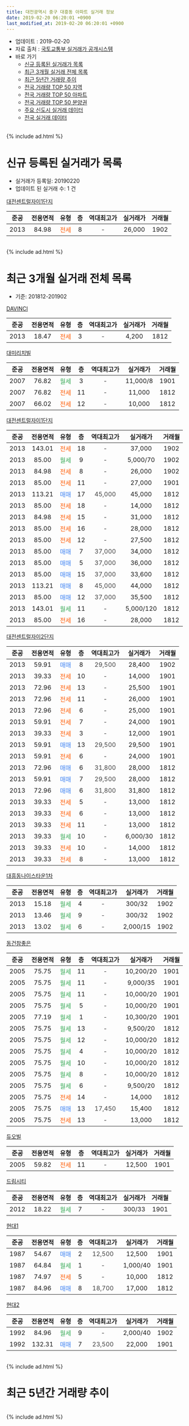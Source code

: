 ```yaml
---
title: 대전광역시 중구 대흥동 아파트 실거래 정보
date: 2019-02-20 06:20:01 +0900
last_modified_at: 2019-02-20 06:20:01 +0900
---
```


* 업데이트 : 2019-02-20
* 자료 출처 : [국토교통부 실거래가 공개시스템](http://rt.molit.go.kr)
* 바로 가기
    * [신규 등록된 실거래가 목록](#신규-등록된-실거래가-목록)
    * [최근 3개월 실거래 전체 목록](#최근-3개월-실거래-전체-목록)
    * [최근 5년간 거래량 추이](#최근-5년간-거래량-추이)
    * [전국 거래량 TOP 50 지역](https://inasie.github.io/apt-trade-info/최근-3개월-전국에서-가장-거래가-많이-발생한-지역)
    * [전국 거래량 TOP 50 아파트](https://inasie.github.io/apt-trade-info/최근-3개월-전국에서-가장-거래가-많이-발생한-아파트)
    * [전국 거래량 TOP 50 분양권](https://inasie.github.io/apt-trade-info/최근-3개월-전국에서-가장-거래가-많이-발생한-분양권)
    * [주요 신도시 실거래 데이터](https://inasie.github.io/apt-trade-info/주요-신도시)
    * [전국 실거래 데이터](https://inasie.github.io/apt-trade-info/전국)
<br>
{% include ad.html %}
<br>

# 신규 등록된 실거래가 목록
* 실거래가 등록일: 20190220
* 업데이트 된 실거래 수: 1 건


[대전센트럴자이1단지](https://search.naver.com/search.naver?query=%EB%8C%80%EC%A0%84%EA%B4%91%EC%97%AD%EC%8B%9C+%EC%A4%91%EA%B5%AC+%EB%8C%80%ED%9D%A5%EB%8F%99+%EB%8C%80%EC%A0%84%EC%84%BC%ED%8A%B8%EB%9F%B4%EC%9E%90%EC%9D%B41%EB%8B%A8%EC%A7%80)

|준공|전용면적|유형|층|역대최고가|실거래가|거래월|
|:---:|:---:|:---:|:---:|:---:|:---:|:---:|
|2013|84.98|<span style="color:#ff5a00">전세</span>|8|<span style="color:#444444">-</span>|26,000|1902|


<br>
{% include ad.html %}
<br>

# 최근 3개월 실거래 전체 목록
* 기준: 201812-201902


[DAVINCI](https://search.naver.com/search.naver?query=%EB%8C%80%EC%A0%84%EA%B4%91%EC%97%AD%EC%8B%9C+%EC%A4%91%EA%B5%AC+%EB%8C%80%ED%9D%A5%EB%8F%99+DAVINCI)

|준공|전용면적|유형|층|역대최고가|실거래가|거래월|
|:---:|:---:|:---:|:---:|:---:|:---:|:---:|
|2013|18.47|<span style="color:#ff5a00">전세</span>|3|<span style="color:#444444">-</span>|4,200|1812|

[대미리치빌](https://search.naver.com/search.naver?query=%EB%8C%80%EC%A0%84%EA%B4%91%EC%97%AD%EC%8B%9C+%EC%A4%91%EA%B5%AC+%EB%8C%80%ED%9D%A5%EB%8F%99+%EB%8C%80%EB%AF%B8%EB%A6%AC%EC%B9%98%EB%B9%8C)

|준공|전용면적|유형|층|역대최고가|실거래가|거래월|
|:---:|:---:|:---:|:---:|:---:|:---:|:---:|
|2007|76.82|<span style="color:#34a853">월세</span>|3|<span style="color:#444444">-</span>|11,000/8|1901|
|2007|76.82|<span style="color:#ff5a00">전세</span>|11|<span style="color:#444444">-</span>|11,000|1812|
|2007|66.02|<span style="color:#ff5a00">전세</span>|12|<span style="color:#444444">-</span>|10,000|1812|

[대전센트럴자이1단지](https://search.naver.com/search.naver?query=%EB%8C%80%EC%A0%84%EA%B4%91%EC%97%AD%EC%8B%9C+%EC%A4%91%EA%B5%AC+%EB%8C%80%ED%9D%A5%EB%8F%99+%EB%8C%80%EC%A0%84%EC%84%BC%ED%8A%B8%EB%9F%B4%EC%9E%90%EC%9D%B41%EB%8B%A8%EC%A7%80)

|준공|전용면적|유형|층|역대최고가|실거래가|거래월|
|:---:|:---:|:---:|:---:|:---:|:---:|:---:|
|2013|143.01|<span style="color:#ff5a00">전세</span>|18|<span style="color:#444444">-</span>|37,000|1902|
|2013|85.00|<span style="color:#34a853">월세</span>|9|<span style="color:#444444">-</span>|5,000/70|1902|
|2013|84.98|<span style="color:#ff5a00">전세</span>|8|<span style="color:#444444">-</span>|26,000|1902|
|2013|85.00|<span style="color:#ff5a00">전세</span>|11|<span style="color:#444444">-</span>|27,000|1901|
|2013|113.21|<span style="color:#4285f3">매매</span>|17|<span style="color:#444444">45,000</span>|45,000|1812|
|2013|85.00|<span style="color:#ff5a00">전세</span>|18|<span style="color:#444444">-</span>|14,000|1812|
|2013|84.98|<span style="color:#ff5a00">전세</span>|15|<span style="color:#444444">-</span>|31,000|1812|
|2013|85.00|<span style="color:#ff5a00">전세</span>|16|<span style="color:#444444">-</span>|28,000|1812|
|2013|85.00|<span style="color:#ff5a00">전세</span>|12|<span style="color:#444444">-</span>|27,500|1812|
|2013|85.00|<span style="color:#4285f3">매매</span>|7|<span style="color:#444444">37,000</span>|34,000|1812|
|2013|85.00|<span style="color:#4285f3">매매</span>|5|<span style="color:#444444">37,000</span>|36,000|1812|
|2013|85.00|<span style="color:#4285f3">매매</span>|15|<span style="color:#444444">37,000</span>|33,600|1812|
|2013|113.21|<span style="color:#4285f3">매매</span>|8|<span style="color:#444444">45,000</span>|44,000|1812|
|2013|85.00|<span style="color:#4285f3">매매</span>|12|<span style="color:#444444">37,000</span>|35,500|1812|
|2013|143.01|<span style="color:#34a853">월세</span>|11|<span style="color:#444444">-</span>|5,000/120|1812|
|2013|85.00|<span style="color:#ff5a00">전세</span>|16|<span style="color:#444444">-</span>|28,000|1812|

[대전센트럴자이2단지](https://search.naver.com/search.naver?query=%EB%8C%80%EC%A0%84%EA%B4%91%EC%97%AD%EC%8B%9C+%EC%A4%91%EA%B5%AC+%EB%8C%80%ED%9D%A5%EB%8F%99+%EB%8C%80%EC%A0%84%EC%84%BC%ED%8A%B8%EB%9F%B4%EC%9E%90%EC%9D%B42%EB%8B%A8%EC%A7%80)

|준공|전용면적|유형|층|역대최고가|실거래가|거래월|
|:---:|:---:|:---:|:---:|:---:|:---:|:---:|
|2013|59.91|<span style="color:#4285f3">매매</span>|8|<span style="color:#444444">29,500</span>|28,400|1902|
|2013|39.33|<span style="color:#ff5a00">전세</span>|10|<span style="color:#444444">-</span>|14,000|1901|
|2013|72.96|<span style="color:#ff5a00">전세</span>|13|<span style="color:#444444">-</span>|25,500|1901|
|2013|72.96|<span style="color:#ff5a00">전세</span>|11|<span style="color:#444444">-</span>|26,000|1901|
|2013|72.96|<span style="color:#ff5a00">전세</span>|6|<span style="color:#444444">-</span>|25,000|1901|
|2013|59.91|<span style="color:#ff5a00">전세</span>|7|<span style="color:#444444">-</span>|24,000|1901|
|2013|39.33|<span style="color:#ff5a00">전세</span>|3|<span style="color:#444444">-</span>|12,000|1901|
|2013|59.91|<span style="color:#4285f3">매매</span>|13|<span style="color:#444444">29,500</span>|29,500|1901|
|2013|59.91|<span style="color:#ff5a00">전세</span>|6|<span style="color:#444444">-</span>|24,000|1901|
|2013|72.96|<span style="color:#4285f3">매매</span>|6|<span style="color:#444444">31,800</span>|28,000|1812|
|2013|59.91|<span style="color:#4285f3">매매</span>|7|<span style="color:#444444">29,500</span>|28,000|1812|
|2013|72.96|<span style="color:#4285f3">매매</span>|6|<span style="color:#444444">31,800</span>|31,800|1812|
|2013|39.33|<span style="color:#ff5a00">전세</span>|5|<span style="color:#444444">-</span>|13,000|1812|
|2013|39.33|<span style="color:#ff5a00">전세</span>|6|<span style="color:#444444">-</span>|13,000|1812|
|2013|39.33|<span style="color:#ff5a00">전세</span>|11|<span style="color:#444444">-</span>|13,000|1812|
|2013|39.33|<span style="color:#34a853">월세</span>|10|<span style="color:#444444">-</span>|6,000/30|1812|
|2013|39.33|<span style="color:#ff5a00">전세</span>|10|<span style="color:#444444">-</span>|14,000|1812|
|2013|39.33|<span style="color:#ff5a00">전세</span>|8|<span style="color:#444444">-</span>|13,000|1812|

[대흥동나이스타운1차](https://search.naver.com/search.naver?query=%EB%8C%80%EC%A0%84%EA%B4%91%EC%97%AD%EC%8B%9C+%EC%A4%91%EA%B5%AC+%EB%8C%80%ED%9D%A5%EB%8F%99+%EB%8C%80%ED%9D%A5%EB%8F%99%EB%82%98%EC%9D%B4%EC%8A%A4%ED%83%80%EC%9A%B41%EC%B0%A8)

|준공|전용면적|유형|층|역대최고가|실거래가|거래월|
|:---:|:---:|:---:|:---:|:---:|:---:|:---:|
|2013|15.18|<span style="color:#34a853">월세</span>|4|<span style="color:#444444">-</span>|300/32|1902|
|2013|13.46|<span style="color:#34a853">월세</span>|9|<span style="color:#444444">-</span>|300/32|1902|
|2013|13.02|<span style="color:#34a853">월세</span>|6|<span style="color:#444444">-</span>|2,000/15|1902|


<script async src="//pagead2.googlesyndication.com/pagead/js/adsbygoogle.js"></script>
<!-- 기본 -->
<ins class="adsbygoogle"
     style="display:block"
     data-ad-client="ca-pub-2446590836940007"
     data-ad-slot="1659523306"
     data-ad-format="auto"
     data-full-width-responsive="true"></ins>
<script>
(adsbygoogle = window.adsbygoogle || []).push({});
</script>


[동건참좋은](https://search.naver.com/search.naver?query=%EB%8C%80%EC%A0%84%EA%B4%91%EC%97%AD%EC%8B%9C+%EC%A4%91%EA%B5%AC+%EB%8C%80%ED%9D%A5%EB%8F%99+%EB%8F%99%EA%B1%B4%EC%B0%B8%EC%A2%8B%EC%9D%80)

|준공|전용면적|유형|층|역대최고가|실거래가|거래월|
|:---:|:---:|:---:|:---:|:---:|:---:|:---:|
|2005|75.75|<span style="color:#34a853">월세</span>|11|<span style="color:#444444">-</span>|10,200/20|1901|
|2005|75.75|<span style="color:#34a853">월세</span>|11|<span style="color:#444444">-</span>|9,000/35|1901|
|2005|75.75|<span style="color:#34a853">월세</span>|11|<span style="color:#444444">-</span>|10,000/20|1901|
|2005|75.75|<span style="color:#34a853">월세</span>|5|<span style="color:#444444">-</span>|10,000/20|1901|
|2005|77.19|<span style="color:#34a853">월세</span>|1|<span style="color:#444444">-</span>|10,300/20|1901|
|2005|75.75|<span style="color:#34a853">월세</span>|13|<span style="color:#444444">-</span>|9,500/20|1812|
|2005|75.75|<span style="color:#34a853">월세</span>|12|<span style="color:#444444">-</span>|10,000/20|1812|
|2005|75.75|<span style="color:#34a853">월세</span>|4|<span style="color:#444444">-</span>|10,000/20|1812|
|2005|75.75|<span style="color:#34a853">월세</span>|10|<span style="color:#444444">-</span>|10,000/20|1812|
|2005|75.75|<span style="color:#34a853">월세</span>|8|<span style="color:#444444">-</span>|10,000/20|1812|
|2005|75.75|<span style="color:#34a853">월세</span>|6|<span style="color:#444444">-</span>|9,500/20|1812|
|2005|75.75|<span style="color:#ff5a00">전세</span>|14|<span style="color:#444444">-</span>|14,000|1812|
|2005|75.75|<span style="color:#4285f3">매매</span>|13|<span style="color:#444444">17,450</span>|15,400|1812|
|2005|75.75|<span style="color:#ff5a00">전세</span>|13|<span style="color:#444444">-</span>|13,000|1812|

[듀오빌](https://search.naver.com/search.naver?query=%EB%8C%80%EC%A0%84%EA%B4%91%EC%97%AD%EC%8B%9C+%EC%A4%91%EA%B5%AC+%EB%8C%80%ED%9D%A5%EB%8F%99+%EB%93%80%EC%98%A4%EB%B9%8C)

|준공|전용면적|유형|층|역대최고가|실거래가|거래월|
|:---:|:---:|:---:|:---:|:---:|:---:|:---:|
|2005|59.82|<span style="color:#ff5a00">전세</span>|11|<span style="color:#444444">-</span>|12,500|1901|

[드림시티](https://search.naver.com/search.naver?query=%EB%8C%80%EC%A0%84%EA%B4%91%EC%97%AD%EC%8B%9C+%EC%A4%91%EA%B5%AC+%EB%8C%80%ED%9D%A5%EB%8F%99+%EB%93%9C%EB%A6%BC%EC%8B%9C%ED%8B%B0)

|준공|전용면적|유형|층|역대최고가|실거래가|거래월|
|:---:|:---:|:---:|:---:|:---:|:---:|:---:|
|2012|18.22|<span style="color:#34a853">월세</span>|7|<span style="color:#444444">-</span>|300/33|1901|

[현대1](https://search.naver.com/search.naver?query=%EB%8C%80%EC%A0%84%EA%B4%91%EC%97%AD%EC%8B%9C+%EC%A4%91%EA%B5%AC+%EB%8C%80%ED%9D%A5%EB%8F%99+%ED%98%84%EB%8C%801)

|준공|전용면적|유형|층|역대최고가|실거래가|거래월|
|:---:|:---:|:---:|:---:|:---:|:---:|:---:|
|1987|54.67|<span style="color:#4285f3">매매</span>|2|<span style="color:#444444">12,500</span>|12,500|1901|
|1987|64.84|<span style="color:#34a853">월세</span>|1|<span style="color:#444444">-</span>|1,000/40|1901|
|1987|74.97|<span style="color:#ff5a00">전세</span>|5|<span style="color:#444444">-</span>|10,000|1812|
|1987|84.96|<span style="color:#4285f3">매매</span>|8|<span style="color:#444444">18,700</span>|17,000|1812|

[현대2](https://search.naver.com/search.naver?query=%EB%8C%80%EC%A0%84%EA%B4%91%EC%97%AD%EC%8B%9C+%EC%A4%91%EA%B5%AC+%EB%8C%80%ED%9D%A5%EB%8F%99+%ED%98%84%EB%8C%802)

|준공|전용면적|유형|층|역대최고가|실거래가|거래월|
|:---:|:---:|:---:|:---:|:---:|:---:|:---:|
|1992|84.96|<span style="color:#34a853">월세</span>|9|<span style="color:#444444">-</span>|2,000/40|1902|
|1992|132.31|<span style="color:#4285f3">매매</span>|7|<span style="color:#444444">23,500</span>|22,000|1901|


<br>
{% include ad.html %}
<br>

# 최근 5년간 거래량 추이


<div style="width:100%;">
    <canvas id="deal_progress" height="200"></canvas>
</div>

<script>
new Chart(document.getElementById("deal_progress"), {
    type: 'line',
    data: {
        labels: ['201402','201403','201404','201405','201406','201407','201408','201409','201410','201411','201412','201501','201502','201503','201504','201505','201506','201507','201508','201509','201510','201511','201512','201601','201602','201603','201604','201605','201606','201607','201608','201609','201610','201611','201612','201701','201702','201703','201704','201705','201706','201707','201708','201709','201710','201711','201712','201801','201802','201803','201804','201805','201806','201807','201808','201809','201810','201811','201812','201901','201902'],
        datasets: [{
            label: '매매',
            pointRadius: 1,
            data: [41, 48, 18, 16, 10, 5, 17, 17, 14, 35, 14, 27, 8, 10, 18, 10, 11, 28, 6, 16, 18, 14, 41, 10, 13, 15, 9, 19, 8, 11, 11, 16, 18, 15, 11, 12, 14, 22, 13, 13, 20, 13, 15, 21, 15, 10, 12, 12, 11, 27, 11, 7, 14, 13, 19, 25, 41, 14, 11, 3, 1],
            borderColor: "rgba(255, 201, 14, 1)",
            backgroundColor: "rgba(255, 201, 14, 0.5)",
            fill: false,
            lineTension: 0
        },{
            label: '전월세',
            pointRadius: 1,
            data: [33, 30, 20, 18, 18, 23, 21, 14, 26, 25, 18, 14, 16, 23, 14, 16, 9, 13, 20, 20, 31, 18, 23, 30, 16, 14, 17, 12, 15, 21, 13, 10, 24, 12, 16, 15, 15, 13, 14, 12, 14, 18, 21, 30, 20, 13, 27, 23, 14, 35, 12, 16, 19, 24, 18, 18, 27, 25, 24, 17, 7],
            borderColor: "rgba(0, 141, 185, 1)",
            backgroundColor: "rgba(0, 141, 185, 0.5)",
            fill: false,
            lineTension: 0
        }
        ]
    },
    options: {
        responsive: true,
        title: {
            display: false
        },
        tooltips: {
            mode: 'index',
            intersect: false
        },
        hover: {
            mode: 'nearest',
            intersect: true
        },
        scales: {
            xAxes: [{
                display: true,
                scaleLabel: {
                    display: true,
                    labelString: '년/월'
                }
            }],
            yAxes: [{
                display: true,
                ticks: {
                    suggestedMin: 0,
                },
                scaleLabel: {
                    display: true,
                    labelString: '실거래 수'
                }
            }]
        }
    }
});

</script>


<br>
{% include ad.html %}
<br>

